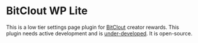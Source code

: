 # BitClout WP Lite

This is a low tier settings page plugin for [BitClout](https://bitclout.com/posts/8385088ed13c21f329ad3ce7c53ff995bb40b2578e3533ee71e4ee18c40f8807) creator rewards. This plugin needs active development and is [under-developed](https://www.minds.com/newsfeed/1279282927271677956). It is open-source.
